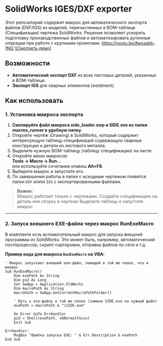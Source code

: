 # SolidWorks IGES/DXF exporter

Этот репозиторий содержит макрос для автоматического экспорта файлов (DXF/IGS) из моделей, перечисленных в BOM-таблице (Спецификации) чертежа SolidWorks. Решение позволяет ускорить подготовку производственных файлов и автоматизировать рутинные операции при работе с крупными проектами.
https://youtu.be/Awssakb-1NQ
[![Смотреть демо]](https://youtu.be/Awssakb-1NQ)

## Возможности

- **Автоматический экспорт DXF** из всех листовых деталей, указанных в BOM-таблице.
- **Экспорт IGS** для сварных элементов (weldment).

## Как использовать

### 1. Установка макроса экспорта

1. **Скопируйте файл макроса side_loader.swp и SIDE.exe из папки macros_runner в удобную папку.**
2. Откройте чертёж (Drawing) в SolidWorks, который содержит интересующую таблицу спецификаций содержащую сварные конструкции и детали из листового металла.
3. Выделите нужную BOM-таблицу (таблицу спецификации) на листе.
4. Откройте меню макросов:  
   **Tools → Macro → Run...**  
   или используйте сочетание клавиш **Alt+F8**.
5. Выберите макрос и запустите его.
6. По завершении работы в папке с исходным чертежом появятся папки `DXF` и/или `IGS` с экспортированными файлами.

> **Важно:**  
> Макрос работает только с чертежами.
> Создайте спецификацию на деталь или сборку в чертеже
> Выделите таблицу и запустите макрос
---

### 2. Запуск внешнего EXE-файла через макрос RunExeMacro

В комплекте есть вспомогательный макрос для запуска внешней программы из SolidWorks. Это может быть, например, автоматический постпроцессор, скрипт сортировки, отправка файлов по сети и т.д.

**Пример кода для макроса `RunExeMacro` на VBA:**

```vba
' Макрос запускает внешний exe-файл, лежащий в той же папке, что и макрос
Sub RunExeMacro()
    Dim exePath As String
    Dim pid As Long
    Set SwApp = Application.SldWorks
    Dim macroPath As String
    macroPath = SwApp.GetCurrentMacroPathFolder()
    
    ' Путь к exe-файлу в той же папке (замени SIDE.exe на нужный файл)
    exePath = macroPath & "\SIDE.exe"

    On Error GoTo ErrHandler
    pid = Shell(exePath, vbNormalFocus)
    Exit Sub

ErrHandler:
    MsgBox "Ошибка запуска EXE: " & Err.Description & exePath
End Sub
